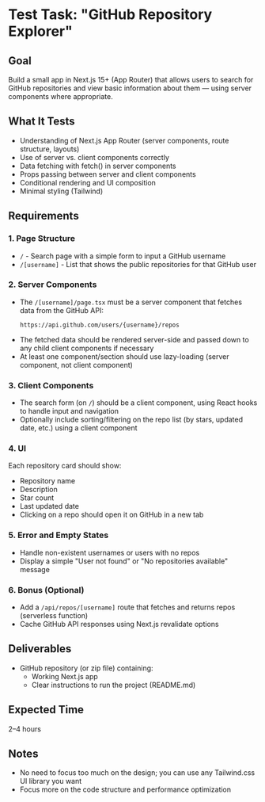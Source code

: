 # Test Task: "GitHub Repository Explorer"

## Goal
Build a small app in Next.js 15+ (App Router) that allows users to search for GitHub repositories and view basic information about them — using server components where appropriate.

## What It Tests
- Understanding of Next.js App Router (server components, route structure, layouts)
- Use of server vs. client components correctly
- Data fetching with fetch() in server components
- Props passing between server and client components
- Conditional rendering and UI composition
- Minimal styling (Tailwind)

## Requirements

### 1. Page Structure
- `/` - Search page with a simple form to input a GitHub username
- `/[username]` - List that shows the public repositories for that GitHub user

### 2. Server Components
- The `/[username]/page.tsx` must be a server component that fetches data from the GitHub API:
  ```
  https://api.github.com/users/{username}/repos
  ```
- The fetched data should be rendered server-side and passed down to any child client components if necessary
- At least one component/section should use lazy-loading (server component, not client component)

### 3. Client Components
- The search form (on `/`) should be a client component, using React hooks to handle input and navigation
- Optionally include sorting/filtering on the repo list (by stars, updated date, etc.) using a client component

### 4. UI
Each repository card should show:
- Repository name
- Description
- Star count
- Last updated date
- Clicking on a repo should open it on GitHub in a new tab

### 5. Error and Empty States
- Handle non-existent usernames or users with no repos
- Display a simple "User not found" or "No repositories available" message

### 6. Bonus (Optional)
- Add a `/api/repos/[username]` route that fetches and returns repos (serverless function)
- Cache GitHub API responses using Next.js revalidate options

## Deliverables
- GitHub repository (or zip file) containing:
  - Working Next.js app
  - Clear instructions to run the project (README.md)

## Expected Time
2–4 hours

## Notes
- No need to focus too much on the design; you can use any Tailwind.css UI library you want
- Focus more on the code structure and performance optimization